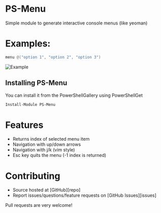 # PS-Menu
Simple module to generate interactive console menus (like yeoman)

# Examples:

```powershell
menu @("option 1", "option 2", "option 3")
```
 ![Example](https://github.com/chrisseroka/ps-menu/raw/master/docs/example.gif)

## Installing PS-Menu

You can install it from the PowerShellGallery using PowerShellGet

```powershell
Install-Module PS-Menu
```
# Features

* Returns index of selected menu item
* Navigation with up/down arrows
* Navigation with j/k (vim style)
* Esc key quits the menu (-1 index is returned)
# Contributing

* Source hosted at [GitHub][repo]
* Report issues/questions/feature requests on [GitHub Issues][issues]

Pull requests are very welcome! 
